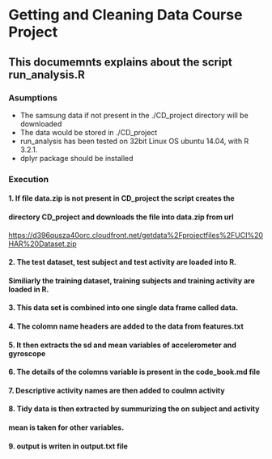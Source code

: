 # Getting and Cleaning Data Course Project 
## This documemnts explains about the script run_analysis.R
### Asumptions
* The samsung data if not present in the ./CD_project directory will be downloaded
* The data would be stored in ./CD_project 
* run_analysis has been tested on 32bit Linux OS ubuntu 14.04, with R 3.2.1.
* dplyr package should be installed

### Execution
#### 1. If file data.zip is not present in CD_project the script creates the
#### directory CD_project and downloads the file into data.zip from url
https://d396qusza40orc.cloudfront.net/getdata%2Fprojectfiles%2FUCI%20HAR%20Dataset.zip

#### 2. The test dataset, test subject and test activity are loaded into R.
####  Similiarly the training dataset, training subjects and training activity are loaded in R.

#### 3. This data set is combined into one single data frame called data.
#### 4. The colomn name headers are added to the data from features.txt
#### 5. It then extracts the sd and mean variables of accelerometer and gyroscope 
#### 6. The details of the colomns variable is present in the code_book.md file
#### 7. Descriptive activity names are then added to coulmn activity

#### 8. Tidy data is then extracted by summurizing the on subject and activity
#### mean is taken for other variables.
#### 9. output is writen in output.txt file
